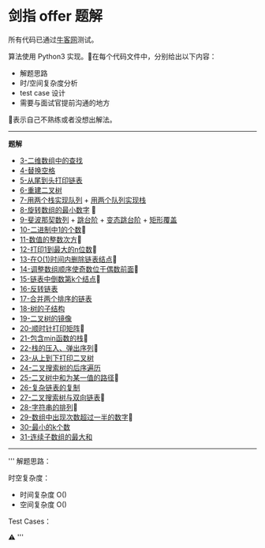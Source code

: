 # 剑指 offer 题解

所有代码已通过[牛客网](https://www.nowcoder.com/ta/coding-interviews)测试。

算法使用 Python3 实现。🤔在每个代码文件中，分别给出以下内容：
- 解题思路
- 时/空间复杂度分析
- test case 设计
- 需要与面试官提前沟通的地方

🌟表示自己不熟练或者没想出解法。

---------------
**题解**
- [3-二维数组中的查找](3-SearhIn2DArray.py)
- [4-替换空格](4-ReplaceSpace.py)
- [5-从尾到头打印链表](5-printLinkedList.py)
- [6-重建二叉树](6-reConstructBinaryTree.py)
- [7-用两个栈实现队列](7-realizeQueueByStacks.py) + [用两个队列实现栈](7-realizeStackByQueues.py)
- [8-旋转数组的最小数字](8-minNumberInRotateArray.py) 🌟
- [9-斐波那契数列](9-Fibonacci.py) + [跳台阶](9-jumpFloor.py) + [变态跳台阶](9-jumpFloorII.py) + [矩形覆盖](9-rectCover.py)
- [10-二进制中1的个数](10-NumberOf1.py)🌟
- [11-数值的整数次方](11-Power.py)🌟
- [12-打印1到最大的n位数](12-printNmax.py)🌟
- [13-在O(1)时间内删除链表结点](13-deleteNode.py)🌟
- [14-调整数组顺序使奇数位于偶数前面](14-reOrderArray.py)🌟
- [15-链表中倒数第k个结点](15-FindKthToTail.py)🌟
- [16-反转链表](16-ReverseList.py)
- [17-合并两个排序的链表](17-Merge.py)
- [18-树的子结构](18-HasSubtree.py)
- [19-二叉树的镜像](19-Mirror.py)
- [20-顺时针打印矩阵](20-printMatrix.py)🌟
- [21-包含min函数的栈](21-stackWithMin.py)🌟
- [22-栈的压入、弹出序列](22-isPopOrder.py)🌟
- [23-从上到下打印二叉树](23-PrintFromTopToBottom.py)
- [24-二叉搜索树的后序遍历](24-VerifySquenceOfBST.py)
- [25-二叉树中和为某一值的路径](25-FindPath.py)🌟
- [26-复杂链表的复制](26-Clone.py)
- [27-二叉搜索树与双向链表](27-Convert.py)🌟
- [28-字符串的排列](28-Permutation.py)🌟
- [29-数组中出现次数超过一半的数字](29-MoreThanHalfNum_Solution.py)🌟
- [30-最小的k个数](30-GetLeastNumbers_Solution.py)
- [31-连续子数组的最大和](31-FindGreatestSumOfSubArray.py)
------

'''
解题思路：

时空复杂度：
- 时间复杂度 O()
- 空间复杂度 O()

Test Cases：

⚠️
'''



